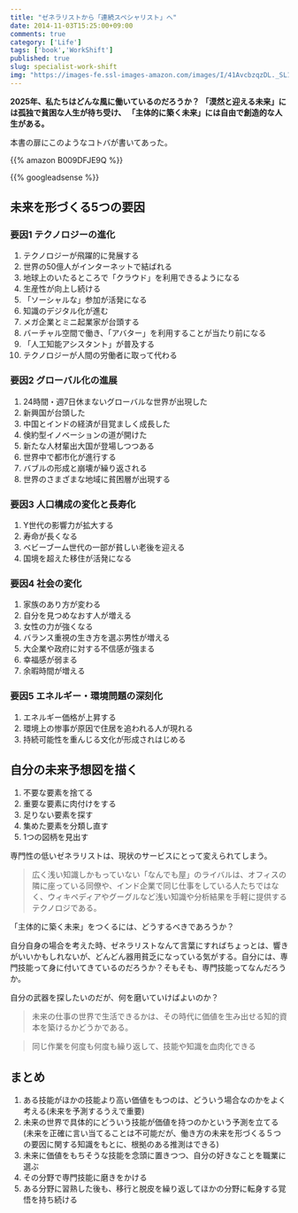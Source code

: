 ```yaml
---
title: "ゼネラリストから「連続スペシャリスト」へ"
date: 2014-11-03T15:25:00+09:00
comments: true
category: ['Life']
tags: ['book','WorkShift']
published: true
slug: specialist-work-shift
img: "https://images-fe.ssl-images-amazon.com/images/I/41AvcbzqzDL._SL160_.jpg"
---
```


**2025年、私たちはどんな風に働いているのだろうか？
「漠然と迎える未来」には孤独で貧困な人生が待ち受け、
「主体的に築く未来」には自由で創造的な人生がある。**

本書の扉にこのようなコトバが書いてあった。


{{% amazon B009DFJE9Q %}}


{{% googleadsense %}}


## 未来を形づくる5つの要因
### 要因1 テクノロジーの進化

1. テクノロジーが飛躍的に発展する
2. 世界の50億人がインターネットで結ばれる
3. 地球上のいたるところで「クラウド」を利用できるようになる
4. 生産性が向上し続ける
5. 「ソーシャルな」参加が活発になる
6. 知識のデジタル化が進む
7. メガ企業とミニ起業家が台頭する
8. バーチャル空間で働き、「アバター」を利用することが当たり前になる
9. 「人工知能アシスタント」が普及する
10. テクノロジーが人間の労働者に取って代わる


### 要因2 グローバル化の進展

1. 24時間・週7日休まないグローバルな世界が出現した
2. 新興国が台頭した
3. 中国とインドの経済が目覚ましく成長した
4. 倹約型イノベーションの道が開けた
5. 新たな人材輩出大国が登場しつつある
6. 世界中で都市化が進行する
7. バブルの形成と崩壊が繰り返される
8. 世界のさまざまな地域に貧困層が出現する

### 要因3 人口構成の変化と長寿化

1. Y世代の影響力が拡大する
2. 寿命が長くなる
3. ベビーブーム世代の一部が貧しい老後を迎える
4. 国境を超えた移住が活発になる

### 要因4 社会の変化

1. 家族のあり方が変わる
2. 自分を見つめなおす人が増える
3. 女性の力が強くなる
4. バランス重視の生き方を選ぶ男性が増える
5. 大企業や政府に対する不信感が強まる
6. 幸福感が弱まる
7. 余暇時間が増える

### 要因5 エネルギー・環境問題の深刻化

1. エネルギー価格が上昇する
2. 環境上の惨事が原因で住居を追われる人が現れる
3. 持続可能性を重んじる文化が形成されはじめる


## 自分の未来予想図を描く

1. 不要な要素を捨てる
2. 重要な要素に肉付けをする
3. 足りない要素を探す
4. 集めた要素を分類し直す
5. 1つの図柄を見出す


専門性の低いゼネラリストは、現状のサービスにとって変えられてしまう。

> 広く浅い知識しかもっていない「なんでも屋」のライバルは、オフィスの隣に座っている同僚や、インド企業で同じ仕事をしている人たちではなく、ウィキペディアやグーグルなど浅い知識や分析結果を手軽に提供するテクノロジである。




「主体的に築く未来」をつくるには、どうするべきであろうか？

自分自身の場合を考えた時、ゼネラリストなんて言葉にすればちょっとは、響きがいいかもしれないが、どんどん器用貧乏になっている気がする。自分には、専門技能って身に付いてきているのだろうか？そもそも、専門技能ってなんだろうか。

自分の武器を探したいのだが、何を磨いていけばよいのか？







> 未来の仕事の世界で生活できるかは、その時代に価値を生み出せる知的資本を築けるかどうかである。




> 同じ作業を何度も何度も繰り返して、技能や知識を血肉化できる




## まとめ

1. ある技能がほかの技能より高い価値をもつのは、どういう場合なのかをよく考える(未来を予測するうえで重要)
2. 未来の世界で具体的にどういう技能が価値を持つのかという予測を立てる(未来を正確に言い当てることは不可能だが、働き方の未来を形づくる５つの要因に関する知識をもとに、根拠のある推測はできる)
3. 未来に価値をもちそうな技能を念頭に置きつつ、自分の好きなことを職業に選ぶ
4. その分野で専門技能に磨きをかける
5. ある分野に習熟した後も、移行と脱皮を繰り返してほかの分野に転身する覚悟を持ち続ける
